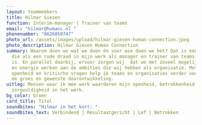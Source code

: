 ```yaml
---
layout: teammembers
title: Hilmar Giesen
function: Interim-manager | Trainer van teams
email: "hilmar@humanc.nl "
phonenumber: "0626050747"
photo_url: /assets/images/upload/hilmar-giesen-human-connection.jpeg
photo_description: Hilmar Giesen Human Connection
summary: Waarom doen we wat we doen én voor wie doen we het? Dat is een vraag
  die als een rode draad in mijn werk als manager en trainer van teams aanwezig
  is. En parallel daarbij, ervoor zorgen wij  dat we met zoveel mogelijk plezier
  en energie werken aan de ambities die wij hebben als organisatie. Met humor,
  openheid en kritische vragen help ik teams en organisaties verder vooruit in
  de groei en gewenste doorontwikkeling.
uitleg: Mensen waar ik mee werk waarderen mijn openheid, betrokkenheid en
  zorgvuldigheid in het werk.
bg_color: Groen
card_title: Titel
soundbites: "Hilmar in het kort: "
soundbites_text: Verbindend | Resultaatgericht | Lef | Betrokken
---
```


